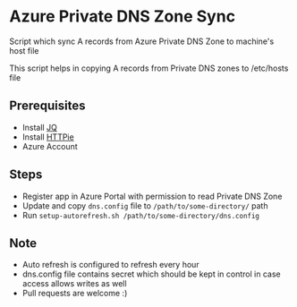 # Azure Private DNS Zone Sync
Script which sync A records from Azure Private DNS Zone to machine's host file

This script helps in copying A records from Private DNS zones to /etc/hosts file

## Prerequisites

- Install [JQ](https://stedolan.github.io/jq/)
- Install [HTTPie](https://httpie.io)
- Azure Account

## Steps

- Register app in Azure Portal with permission to read Private DNS Zone
- Update and copy `dns.config` file to `/path/to/some-directory/` path
- Run `setup-autorefresh.sh /path/to/some-directory/dns.config`

## Note

- Auto refresh is configured to refresh every hour
- dns.config file contains secret which should be kept in control in case access allows writes as well
- Pull requests are welcome :)
